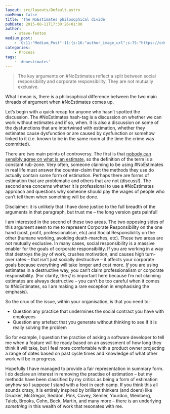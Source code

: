 ```yaml
---
layout: src/layouts/Default.astro
navMenu: false
title: 'The NoEstimates philosophical divide'
pubDate: 2015-08-11T17:30:26+01:00
author:
    - steve-fenton
medium_post:
    - 'O:11:"Medium_Post":11:{s:16:"author_image_url";s:75:"https://cdn-images-1.medium.com/fit/c/400/400/1*eXkhfEuF41g5W_xnc_ydLA.jpeg";s:10:"author_url";s:38:"https://medium.com/@steve.fenton.co.uk";s:11:"byline_name";N;s:12:"byline_email";N;s:10:"cross_link";s:3:"yes";s:2:"id";s:12:"a358902a613a";s:21:"follower_notification";s:3:"yes";s:7:"license";s:19:"all-rights-reserved";s:14:"publication_id";s:2:"-1";s:6:"status";s:5:"draft";s:3:"url";s:51:"https://medium.com/@steve.fenton.co.uk/a358902a613a";}'
categories:
    - Process
tags:
    - '#noestimates'
---
```


> The key arguments on #NoEstimates reflect a split between social responsibility and corporate responsibility. They are not mutually exclusive.

What I mean is, there is a philosophical difference between the two main threads of argument when #NoEstimates comes up.

Let’s begin with a quick recap for anyone who hasn’t spotted the discussion. The #NoEstimates hash-tag is a discussion on whether we can work without estimates and if so, when. It is also a discussion on some of the dysfunctions that are intertwined with estimation, whether they estimates cause dysfunction or are caused by dysfunction or somehow linked to it (i.e. known to be in the same room at the time the crime was committed).

There are two main points of controversy. The first is that [nobody can sensibly agree on what is an estimate](/2014/06/definition-of-estimates/), so the definition of the term is a constant rub-zone. Very often, someone claiming to be using #NoEstimates in real life must answer the counter-claim that the methods they use do actually contain some form of estimation. Perhaps there are forms of estimation that are problematic and others that are not (discuss!). The second area concerns whether it is professional to use a #NoEstimates approach and questions why someone should pay the wages of people who can’t tell them when something will be done.

Disclaimer: it is unlikely that I have done justice to the full breadth of the arguments in that paragraph, but trust me – the long version gets painful!

I am interested in the second of these two areas. The two opposing sides of this argument seem to me to represent Corporate Responsibility on the one hand (cost, profit, professionalism, etc) and Social Responsibility on the other (humane working, avoiding death-marches, etc). These two areas are not mutually exclusive. In many cases, social responsibility is a massive enabler for the goals of corporate responsibility. If you are working in a way that destroys the joy of work, crushes motivation, and causes high turn-over rates – that isn’t just socially destructive – it affects your corporate goals because everything will take longer and cost more. *If* you are using estimates in a destructive way, you can’t claim professionalism or corporate responsibility. (For clarity, the *if* is important here because I’m not claiming estimates are always destructive – you can’t be too careful when it comes to #NoEstimates, so I am making a rare exception in emphasising the emphasis).

So the crux of the issue, within your organisation, is that you need to:

- Question any practice that undermines the social contract you have with employees
- Question any artefact that you generate without thinking to see if it is really solving the problem

So for example, I question the practise of asking a software developer to tell me when a feature will be ready based on an assessment of how long they think it will take, but I feel more comfortable with a product owner projecting a range of dates based on past cycle times and knowledge of what other work will be in progress.

Hopefully I have managed to provide a fair representation in summary form. I do declare an interest in removing the practise of estimation – but my methods have been classified by my critics as being a form of estimation anyhow so I suppose I stand with a foot in each camp. If you think this all sounds crazy, it is entirely inspired by brilliant thinkers (and doers) like Drucker, McGregor, Seddon, Pink, Covey, Semler, Yourdon, Weinberg, Taleb, Brooks, Cohn, Beck, Martin, and many more – there is an underlying *something* in this wealth of work that resonates with me.